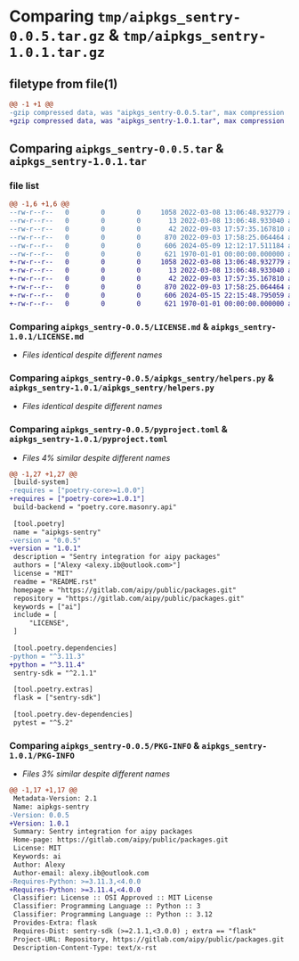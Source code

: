 # Comparing `tmp/aipkgs_sentry-0.0.5.tar.gz` & `tmp/aipkgs_sentry-1.0.1.tar.gz`

## filetype from file(1)

```diff
@@ -1 +1 @@
-gzip compressed data, was "aipkgs_sentry-0.0.5.tar", max compression
+gzip compressed data, was "aipkgs_sentry-1.0.1.tar", max compression
```

## Comparing `aipkgs_sentry-0.0.5.tar` & `aipkgs_sentry-1.0.1.tar`

### file list

```diff
@@ -1,6 +1,6 @@
--rw-r--r--   0        0        0     1058 2022-03-08 13:06:48.932779 aipkgs_sentry-0.0.5/LICENSE.md
--rw-r--r--   0        0        0       13 2022-03-08 13:06:48.933040 aipkgs_sentry-0.0.5/README.rst
--rw-r--r--   0        0        0       42 2022-09-03 17:57:35.167810 aipkgs_sentry-0.0.5/aipkgs_sentry/__init__.py
--rw-r--r--   0        0        0      870 2022-09-03 17:58:25.064464 aipkgs_sentry-0.0.5/aipkgs_sentry/helpers.py
--rw-r--r--   0        0        0      606 2024-05-09 12:12:17.511184 aipkgs_sentry-0.0.5/pyproject.toml
--rw-r--r--   0        0        0      621 1970-01-01 00:00:00.000000 aipkgs_sentry-0.0.5/PKG-INFO
+-rw-r--r--   0        0        0     1058 2022-03-08 13:06:48.932779 aipkgs_sentry-1.0.1/LICENSE.md
+-rw-r--r--   0        0        0       13 2022-03-08 13:06:48.933040 aipkgs_sentry-1.0.1/README.rst
+-rw-r--r--   0        0        0       42 2022-09-03 17:57:35.167810 aipkgs_sentry-1.0.1/aipkgs_sentry/__init__.py
+-rw-r--r--   0        0        0      870 2022-09-03 17:58:25.064464 aipkgs_sentry-1.0.1/aipkgs_sentry/helpers.py
+-rw-r--r--   0        0        0      606 2024-05-15 22:15:48.795059 aipkgs_sentry-1.0.1/pyproject.toml
+-rw-r--r--   0        0        0      621 1970-01-01 00:00:00.000000 aipkgs_sentry-1.0.1/PKG-INFO
```

### Comparing `aipkgs_sentry-0.0.5/LICENSE.md` & `aipkgs_sentry-1.0.1/LICENSE.md`

 * *Files identical despite different names*

### Comparing `aipkgs_sentry-0.0.5/aipkgs_sentry/helpers.py` & `aipkgs_sentry-1.0.1/aipkgs_sentry/helpers.py`

 * *Files identical despite different names*

### Comparing `aipkgs_sentry-0.0.5/pyproject.toml` & `aipkgs_sentry-1.0.1/pyproject.toml`

 * *Files 4% similar despite different names*

```diff
@@ -1,27 +1,27 @@
 [build-system]
-requires = ["poetry-core>=1.0.0"]
+requires = ["poetry-core>=1.0.1"]
 build-backend = "poetry.core.masonry.api"
 
 [tool.poetry]
 name = "aipkgs-sentry"
-version = "0.0.5"
+version = "1.0.1"
 description = "Sentry integration for aipy packages"
 authors = ["Alexy <alexy.ib@outlook.com>"]
 license = "MIT"
 readme = "README.rst"
 homepage = "https://gitlab.com/aipy/public/packages.git"
 repository = "https://gitlab.com/aipy/public/packages.git"
 keywords = ["ai"]
 include = [
     "LICENSE",
 ]
 
 [tool.poetry.dependencies]
-python = "^3.11.3"
+python = "^3.11.4"
 sentry-sdk = "^2.1.1"
 
 [tool.poetry.extras]
 flask = ["sentry-sdk"]
 
 [tool.poetry.dev-dependencies]
 pytest = "^5.2"
```

### Comparing `aipkgs_sentry-0.0.5/PKG-INFO` & `aipkgs_sentry-1.0.1/PKG-INFO`

 * *Files 3% similar despite different names*

```diff
@@ -1,17 +1,17 @@
 Metadata-Version: 2.1
 Name: aipkgs-sentry
-Version: 0.0.5
+Version: 1.0.1
 Summary: Sentry integration for aipy packages
 Home-page: https://gitlab.com/aipy/public/packages.git
 License: MIT
 Keywords: ai
 Author: Alexy
 Author-email: alexy.ib@outlook.com
-Requires-Python: >=3.11.3,<4.0.0
+Requires-Python: >=3.11.4,<4.0.0
 Classifier: License :: OSI Approved :: MIT License
 Classifier: Programming Language :: Python :: 3
 Classifier: Programming Language :: Python :: 3.12
 Provides-Extra: flask
 Requires-Dist: sentry-sdk (>=2.1.1,<3.0.0) ; extra == "flask"
 Project-URL: Repository, https://gitlab.com/aipy/public/packages.git
 Description-Content-Type: text/x-rst
```

